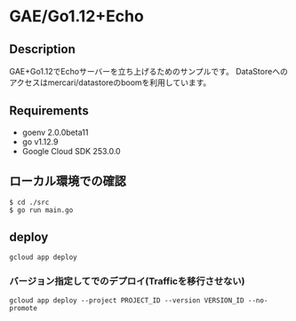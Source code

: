# GAE/Go1.12+Echo
## Description
GAE+Go1.12でEchoサーバーを立ち上げるためのサンプルです。
DataStoreへのアクセスはmercari/datastoreのboomを利用しています。

## Requirements
* goenv 2.0.0beta11
* go v1.12.9
* Google Cloud SDK 253.0.0

## ローカル環境での確認
```
$ cd ./src
$ go run main.go
```

## deploy

```
gcloud app deploy
```

### バージョン指定してでのデプロイ(Trafficを移行させない)

```
gcloud app deploy --project PROJECT_ID --version VERSION_ID --no-promote
```